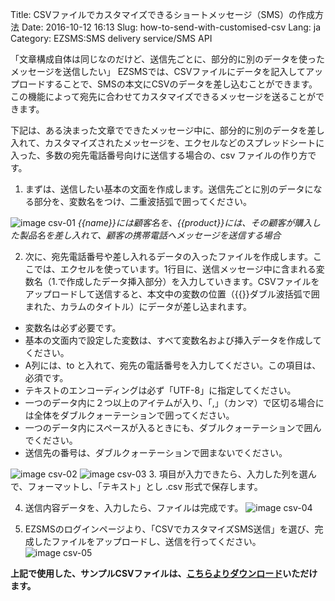 Title: CSVファイルでカスタマイズできるショートメッセージ（SMS）の作成方法
Date: 2016-10-12 16:13
Slug: how-to-send-with-customised-csv
Lang: ja
Category: EZSMS:SMS delivery service/SMS API

「文章構成自体は同じなのだけど、送信先ごとに、部分的に別のデータを使ったメッセージを送信したい」
EZSMSでは、CSVファイルにデータを記入してアップロードすることで、SMSの本文にCSVのデータを差し込むことができます。 この機能によって宛先に合わせてカスタマイズできるメッセージを送ることができます。

下記は、ある決まった文章でできたメッセージ中に、部分的に別のデータを差し入れて、カスタマイズされたメッセージを、エクセルなどのスプレッドシートに入った、多数の宛先電話番号向けに送信する場合の、csv ファイルの作り方です。

1. まずは、送信したい基本の文面を作成します。送信先ごとに別のデータになる部分を、変数名をつけ、二重波括弧で囲ってください。

![image csv-01](/images/csv-01.png)
_{{name}}には顧客名を、{{product}}には、その顧客が購入した製品名を差し入れて、顧客の携帯電話へメッセージを送信する場合_

2. 次に、宛先電話番号や差し入れるデータの入ったファイルを作成します。ここでは、エクセルを使っています。1行目に、送信メッセージ中に含まれる変数名（1.で作成したデータ挿入部分）を入力していきます。CSVファイルをアップロードして送信すると、本文中の変数の位置（{{}}ダブル波括弧で囲まれた、カラムのタイトル）にデータが差し込まれます。

* 変数名は必ず必要です。
* 基本の文面内で設定した変数は、すべて変数名および挿入データを作成してください。
* A列には、to と入れて、宛先の電話番号を入力してください。この項目は、必須です。
* テキストのエンコーディングは必ず「UTF-8」に指定してください。 
* 一つのデータ内に２つ以上のアイテムが入り、「,」（カンマ）で区切る場合には全体をダブルクォーテーションで囲ってください。
* 一つのデータ内にスペースが入るときにも、ダブルクォーテーションで囲んでください。
* 送信先の番号は、ダブルクォーテーションで囲まないでください。

![image csv-02](/images/csv-02.png)
![image csv-03](/images/csv-03.png)
3. 項目が入力できたら、入力した列を選んで、フォーマットし、「テキスト」とし .csv 形式で保存します。

4. 送信内容データを、入力したら、ファイルは完成です。
![image csv-04](/images/csv-04.png)

5. EZSMSのログインページより、「CSVでカスタマイズSMS送信」を選び、完成したファイルをアップロードし、送信を行ってください。
![image csv-05](/images/csv-05.png)

__上記で使用した、サンプルCSVファイルは、<a href="/images/ezsms_csvsample.csv" download target="_blank">こちらよりダウンロード</a>いただけます。__
